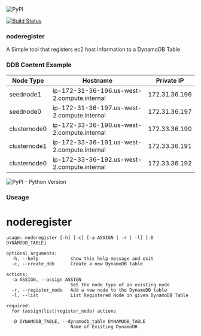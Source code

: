 ![PyPI](https://img.shields.io/pypi/v/noderegister.svg?color=blue&label=pypi%20release)

[![Build Status](https://travis-ci.org/avattathil/noderegister.svg?branch=master)](https://travis-ci.org/avattathil/noderegister)

### noderegister
A Simple tool that registers ec2 host information to a DynamoDB Table

### DDB Content Example

| Node Type    | Hostname                                    | Private IP    |
| ------------ | ------------------------------------------- | ------------- |
| seednode1    | ip-172-31-36-196.us-west-2.compute.internal | 172.31.36.196 |
| seednode0    | ip-172-31-36-197.us-west-2.compute.internal | 172.31.36.197 |
| clusternode0 | ip-172-33-36-190.us-west-2.compute.internal | 172.33.36.190 |
| clusternode1 | ip-172-33-36-191.us-west-2.compute.internal | 172.33.36.191 |
| clusternode0 | ip-172-33-36-192.us-west-2.compute.internal | 172.33.36.192 |

![PyPI - Python Version](https://img.shields.io/pypi/pyversions/noderegister.svg?label=Supported%20Python%20Versions&style=for-the-badge)

### Useage

# noderegister
```
usage: noderegister [-h] [-c] [-a ASSIGN | -r | -l] [-D DYNAMODB_TABLE]

optional arguments:
  -h, --help            show this help message and exit
  -c, --create_ddb      Create a new DynamoDB table

actions:
  -a ASSIGN, --assign ASSIGN
                        Set the node type of an existing node
  -r, --register_node   Add a new node to the DynamoDB table
  -l, --list            List Registered Node in given DynamoDB Table

required:
  for (assign|list|register_node) actions

  -D DYNAMODB_TABLE, --dynamodb_table DYNAMODB_TABLE
                        Name of Existing DynamoDB
```
